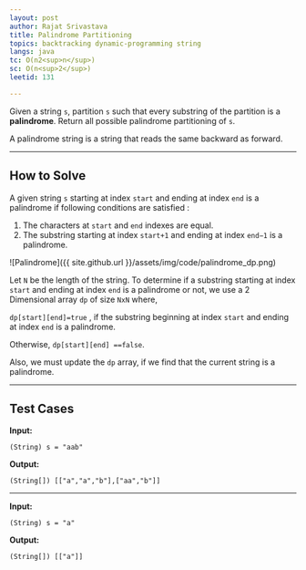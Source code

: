 ```yaml
---
layout: post
author: Rajat Srivastava
title: Palindrome Partitioning
topics: backtracking dynamic-programming string
langs: java
tc: O(n2<sup>n</sup>)
sc: O(n<sup>2</sup>)
leetid: 131

---
```


Given a string `s`, partition `s` such that every substring of the partition is a **palindrome**. 
Return all possible palindrome partitioning of `s`.

A palindrome string is a string that reads the same backward as forward.

---
## How to Solve

A given string `s` starting at index `start` and ending at index `end` is a palindrome if following conditions are satisfied :
1. The characters at `start` and `end` indexes are equal. 
2. The substring starting at index `start+1` and ending at index `end−1` is a palindrome.

![Palindrome]({{ site.github.url }}/assets/img/code/palindrome_dp.png)

Let `N` be the length of the string. 
To determine if a substring starting at index `start` and ending at index `end` is a palindrome or not, 
we use a 2 Dimensional array `dp` of size `NxN` where,

`dp[start][end]=true` , if the substring beginning at index `start` and ending at index `end` is a palindrome.

Otherwise, `dp[start][end] ==false`.

Also, we must update the `dp` array, if we find that the current string is a palindrome.



---
## Test Cases

**Input:**

    (String) s = "aab"

**Output:**

    (String[]) [["a","a","b"],["aa","b"]]

---

**Input:**

    (String) s = "a"

**Output:**

    (String[]) [["a"]]
